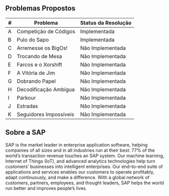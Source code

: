 
## Problemas Propostos

| #  | Problema                       | Status da Resolução      |
|----|--------------------------------|--------------|
| A | Competição de Códigos           | Implementada |
| B | Pulo do Sapo                    | Implementada |
| C | Arremesse os BigOs!             | Não Implementada |
| D | Trocando de Mesa                | Não Implementada |
| E | Farcos e o Xorshift             | Não Implementada |
| F | A Vitória de Jim                | Não Implementada |
| G | Dobrando Papel                  | Não Implementada |
| H | Decodificação Ambígua           | Não Implementada |
| I | Parkour                         | Não Implementada |
| J | Estradas                        | Não Implementada |
| K | Seguidores Impossíveis          | Não Implementada |


## Sobre a SAP

SAP is the market leader in enterprise application software, helping companies of all sizes and in all industries run at their best: 77% of the world’s transaction revenue touches an SAP system. Our machine learning, Internet of Things (IoT), and advanced analytics technologies help turn customers’ businesses into intelligent enterprises. Our end-to-end suite of applications and services enables our customers to operate profitably, adapt continuously, and make a difference. With a global network of customers, partners, employees, and thought leaders, SAP helps the world run better and improves people’s lives. 
